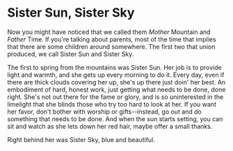 # Sister Sun, Sister Sky

Now you might have noticed that we called them *Mother* Mountain and *Father* Time. If you're talking about parents, most of the time that implies that there are some children around somewhere. The first two that union produced, we call Sister Sun and Sister Sky.

The first to spring from the mountains was Sister Sun. Her job is to provide light and warmth, and she gets up every morning to do it. Every day, even if there are thick clouds covering her up, she's up there just doin' her best. An embodiment of hard, honest work, just getting what needs to be done, done right. She's not out there for the fame or glory, and is so uninterested in the limelight that she blinds those who try too hard to look at her. If you want her favor, don't bother with worship or gifts--instead, go out and do something that needs to be done. And when the sun starts setting, you can sit and watch as she lets down her red hair, maybe offer a small thanks.

Right behind her was Sister Sky, blue and beautiful.
